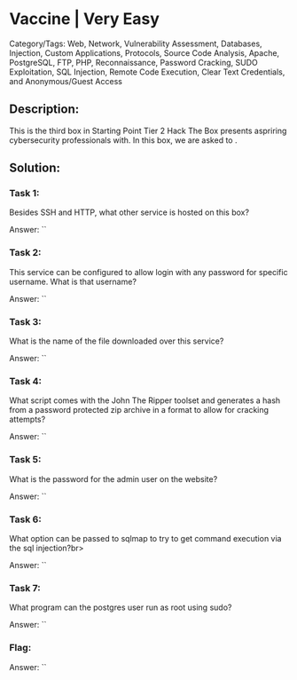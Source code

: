 # Vaccine | Very Easy
Category/Tags: Web, Network, Vulnerability Assessment, Databases, Injection, Custom Applications, Protocols, Source Code Analysis, Apache, PostgreSQL, FTP, PHP, Reconnaissance, Password Cracking, SUDO Exploitation, SQL Injection, Remote Code Execution, Clear Text Credentials, and Anonymous/Guest Access

## Description:
This is the third box in Starting Point Tier 2 Hack The Box presents aspriring cybersecurity professionals with. In this box, we are asked to .

## Solution:
### **Task 1**:
Besides SSH and HTTP, what other service is hosted on this box?<br>

Answer: ``

### **Task 2**:
This service can be configured to allow login with any password for specific username. What is that username?<br>

Answer: ``

### **Task 3**:
What is the name of the file downloaded over this service?<br>

Answer: ``

### **Task 4**:
What script comes with the John The Ripper toolset and generates a hash from a password protected zip archive in a format to allow for cracking attempts?<br>

Answer: ``

### **Task 5**:
What is the password for the admin user on the website?<br>

Answer: ``

### **Task 6**:
What option can be passed to sqlmap to try to get command execution via the sql injection?br>

Answer: ``

### **Task 7**:
What program can the postgres user run as root using sudo?<br>

Answer: ``

### **Flag**:

Answer: ``
